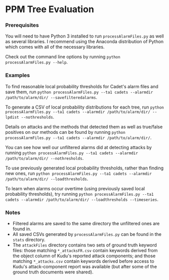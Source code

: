 # PPM Tree Evaluation

### Prerequisites

You will need to have Python 3 installed to run `processAlarmFiles.py` as well as several libraries. I recommend using the Anaconda distribution of Python which comes with all of the necessary libraries.

Check out the command line options by running `python processAlarmFiles.py --help`.

### Examples

To find reasonable local probability thresholds for Cadet's alarm files and save them, run 
`python processAlarmFiles.py --ta1 cadets --alarmdir /path/to/alarm/dir/ --savefilteredalarms`.

To generate a CSV of local probability distributions for each tree, run
`python processAlarmFiles.py --ta1 cadets --alarmdir /path/to/alarm/dir/ --lpdist --nothresholds`.

Details on attacks and the methods that detected them as well as true/false positives on our methods can be found by running
`python processAlarmFiles.py --ta1 cadets --alarmdir /path/to/alarm/dir/`.

You can see how well our unfiltered alarms did at detecting attacks by running
`python processAlarmFiles.py --ta1 cadets --alarmdir /path/to/alarm/dir/ --nothresholds`.

To use previously generated local probability thresholds, rather than finding new ones, run 
`python processAlarmFiles.py --ta1 cadets --alarmdir /path/to/alarm/dir/ --loadthresholds`.

To learn when alarms occur overtime (using previously saved local probability thresholds), try running 
`python processAlarmFiles.py --ta1 cadets --alarmdir /path/to/alarm/dir/ --loadthresholds --timeseries`.

### Notes

- Filtered alarms are saved to the same directory the unfiltered ones are found in. 
- All saved CSVs generated by `processAlarmFiles.py` can be found in the `stats` directory.
- The `attackFiles` directory contains two sets of ground truth keyword files: those matching `*_attacksFR.csv` contain keywords derived from the object column of Kudu's reported attack components; and those matching `*_attacks.csv` contain keywords derived before access to Kudu's attack-component report was available (but after some of the ground truth documents were shared).
